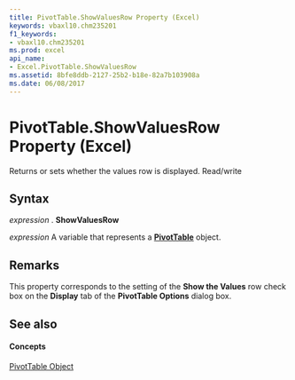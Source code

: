 ```yaml
---
title: PivotTable.ShowValuesRow Property (Excel)
keywords: vbaxl10.chm235201
f1_keywords:
- vbaxl10.chm235201
ms.prod: excel
api_name:
- Excel.PivotTable.ShowValuesRow
ms.assetid: 8bfe8ddb-2127-25b2-b18e-82a7b103908a
ms.date: 06/08/2017
---
```



# PivotTable.ShowValuesRow Property (Excel)

Returns or sets whether the values row is displayed. Read/write


## Syntax

 _expression_ . **ShowValuesRow**

 _expression_ A variable that represents a **[PivotTable](pivottable-object-excel.md)** object.


## Remarks

This property corresponds to the setting of the **Show the Values** row check box on the **Display** tab of the **PivotTable Options** dialog box.


## See also


#### Concepts


[PivotTable Object](pivottable-object-excel.md)

